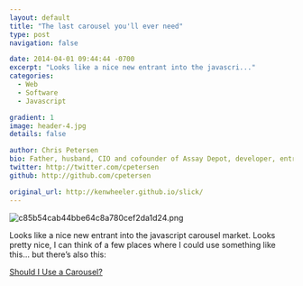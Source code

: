 ```yaml
---
layout: default
title: "The last carousel you'll ever need"
type: post
navigation: false

date: 2014-04-01 09:44:44 -0700
excerpt: "Looks like a nice new entrant into the javascri..."
categories:
  - Web
  - Software
  - Javascript

gradient: 1
image: header-4.jpg
details: false

author: Chris Petersen
bio: Father, husband, CIO and cofounder of Assay Depot, developer, entrepreneur and technologist.
twitter: http://twitter.com/cpetersen
github: http://github.com/cpetersen

original_url: http://kenwheeler.github.io/slick/
---
```



  ![c85b54cab44bbe64c8a780cef2da1d24.png](/attachments/c85b54cab44bbe64c8a780cef2da1d24/image.png)  

 Looks like a nice new entrant into the javascript carousel market. Looks pretty nice, I can think of a few places where I could use something like this… but there’s also this: 

  [Should I Use a Carousel?](http://shouldiuseacarousel.com) 

 
